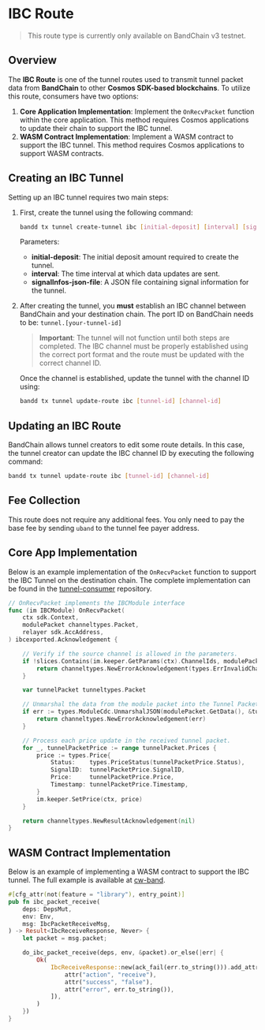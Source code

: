 # IBC Route

> This route type is currently only available on BandChain v3 testnet.

## Overview

The **IBC Route** is one of the tunnel routes used to transmit tunnel packet data from **BandChain** to other **Cosmos SDK-based blockchains**. To utilize this route, consumers have two options:

1. **Core Application Implementation**: Implement the `OnRecvPacket` function within the core application. This method requires Cosmos applications to update their chain to support the IBC tunnel.
2. **WASM Contract Implementation**: Implement a WASM contract to support the IBC tunnel. This method requires Cosmos applications to support WASM contracts.

## Creating an IBC Tunnel

Setting up an IBC tunnel requires two main steps:

1. First, create the tunnel using the following command:

   ```bash
   bandd tx tunnel create-tunnel ibc [initial-deposit] [interval] [signalInfos-json-file]
   ```

   Parameters:

   - **initial-deposit**: The initial deposit amount required to create the tunnel.
   - **interval**: The time interval at which data updates are sent.
   - **signalInfos-json-file**: A JSON file containing signal information for the tunnel.

2. After creating the tunnel, you **must** establish an IBC channel between BandChain and your destination chain. The port ID on BandChain needs to be: `tunnel.[your-tunnel-id]`

   > **Important**: The tunnel will not function until both steps are completed. The IBC channel must be properly established using the correct port format and the route must be updated with the correct channel ID.

   Once the channel is established, update the tunnel with the channel ID using:

   ```bash
   bandd tx tunnel update-route ibc [tunnel-id] [channel-id]
   ```

## Updating an IBC Route

BandChain allows tunnel creators to edit some route details. In this case, the tunnel creator can update the IBC channel ID by executing the following command:

```bash
bandd tx tunnel update-route ibc [tunnel-id] [channel-id]
```

## Fee Collection

This route does not require any additional fees. You only need to pay the base fee by sending `uband` to the tunnel fee payer address.

## Core App Implementation

Below is an example implementation of the `OnRecvPacket` function to support the IBC Tunnel on the destination chain. The complete implementation can be found in the [tunnel-consumer](https://github.com/bandprotocol/tunnel-consumer) repository.

```go
// OnRecvPacket implements the IBCModule interface
func (im IBCModule) OnRecvPacket(
	ctx sdk.Context,
	modulePacket channeltypes.Packet,
	relayer sdk.AccAddress,
) ibcexported.Acknowledgement {

	// Verify if the source channel is allowed in the parameters.
	if !slices.Contains(im.keeper.GetParams(ctx).ChannelIds, modulePacket.SourceChannel) {
		return channeltypes.NewErrorAcknowledgement(types.ErrInvalidChannelID)
	}

	var tunnelPacket tunneltypes.Packet

	// Unmarshal the data from the module packet into the Tunnel Packet object.
	if err := types.ModuleCdc.UnmarshalJSON(modulePacket.GetData(), &tunnelPacket); err != nil {
		return channeltypes.NewErrorAcknowledgement(err)
	}

	// Process each price update in the received tunnel packet.
	for _, tunnelPacketPrice := range tunnelPacket.Prices {
		price := types.Price{
			Status:    types.PriceStatus(tunnelPacketPrice.Status),
			SignalID:  tunnelPacketPrice.SignalID,
			Price:     tunnelPacketPrice.Price,
			Timestamp: tunnelPacketPrice.Timestamp,
		}
		im.keeper.SetPrice(ctx, price)
	}

	return channeltypes.NewResultAcknowledgement(nil)
}
```

## WASM Contract Implementation

Below is an example of implementing a WASM contract to support the IBC tunnel. The full example is available at [cw-band](https://github.com/bandprotocol/cw-band/blob/main/contracts/tunnel-consumer).

```rust
#[cfg_attr(not(feature = "library"), entry_point)]
pub fn ibc_packet_receive(
    deps: DepsMut,
    env: Env,
    msg: IbcPacketReceiveMsg,
) -> Result<IbcReceiveResponse, Never> {
    let packet = msg.packet;

    do_ibc_packet_receive(deps, env, &packet).or_else(|err| {
        Ok(
            IbcReceiveResponse::new(ack_fail(err.to_string())).add_attributes(vec![
                attr("action", "receive"),
                attr("success", "false"),
                attr("error", err.to_string()),
            ]),
        )
    })
}
```

